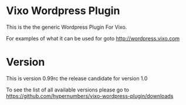Vixo Wordpress Plugin
=====================

This is the the generic Wordpress Plugin For Vixo.

For examples of what it can be used for goto http://wordpress.vixo.com

Version
=======

This is version 0.99rc the release candidate for version 1.0

To see the list of all available versions please go to https://github.com/hypernumbers/vixo-wordpress-plugin/downloads